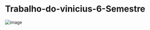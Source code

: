 # Trabalho-do-vinicius-6-Semestre
![image](https://user-images.githubusercontent.com/91160376/199041402-0a6e3cd4-b2fd-4f2d-90fb-93bcecafa65c.png)
